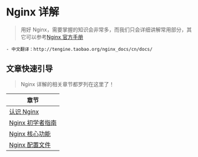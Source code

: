 # Nginx 详解

> 用好 Nginx，需要掌握的知识会非常多，而我们只会详细讲解常用部分，其它可以参考[Nginx 官方手册](http://nginx.org/en/docs/)

```text
- 中文翻译：http://tengine.taobao.org/nginx_docs/cn/docs/
```

## 文章快速引导

> Nginx 详解的相关章节都罗列在这里了！

| 章节                                                 |
| ---------------------------------------------------- |
| [认识 Nginx](./../Nginx/01-认识Nginx.md)             |
| [Nginx 初学者指南](./../Nginx/02-Nginx初学者指南.md) |
| [Nginx 核心功能](./../Nginx/03-Nginx核心功能.md)     |
| [Nginx 配置文件](./../Nginx/03-Nginx配置文件.md)     |
